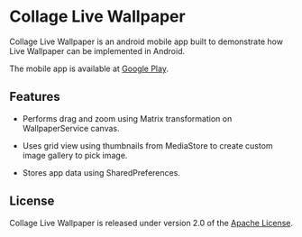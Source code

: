 # Collage Live Wallpaper

Collage Live Wallpaper is an android mobile app built to demonstrate how Live Wallpaper can be implemented in Android.  

The mobile app is available at [Google Play].


## Features

- Performs drag and zoom using Matrix transformation on WallpaperService canvas.

- Uses grid view using thumbnails from MediaStore to create custom image gallery to pick image.  

- Stores app data using SharedPreferences.


## License

Collage Live Wallpaper is released under version 2.0 of the [Apache License].


[Google Play]: https://play.google.com/store/apps/details?id=pohkahkong.livewallpaper.collage
[Apache License]: http://www.apache.org/licenses/LICENSE-2.0